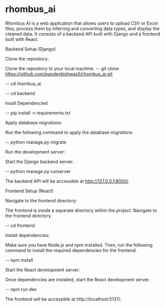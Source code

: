 # rhombus_ai

Rhombus AI is a web application that allows users to upload CSV or Excel files, process them by inferring and converting data types, and display the cleaned data. It consists of a backend API built with Django and a frontend built with React.

Backend Setup (Django)

Clone the repository:

Clone the repository to your local machine.
-- git clone https://github.com/pandeybishwas5/rhombus_ai.git

-- cd rhombus_ai

-- cd backend


Insall Dependencied

-- pip install -r requirements.txt


Apply database migrations:

Run the following command to apply the database migrations.

-- python manage.py migrate


Run the development server:

Start the Django backend server.

-- python manage.py runserver

The backend API will be accessible at http://127.0.0.1:8000/.

Frontend Setup (React)

Navigate to the frontend directory:

The frontend is inside a separate directory within the project. Navigate to the frontend directory.

-- cd frontend


Install dependencies:

Make sure you have Node.js and npm installed. Then, run the following command to install the required dependencies for the frontend.

-- npm install


Start the React development server:

Once dependencies are installed, start the React development server.

-- npm run dev



The frontend will be accessible at http://localhost:5137/.

